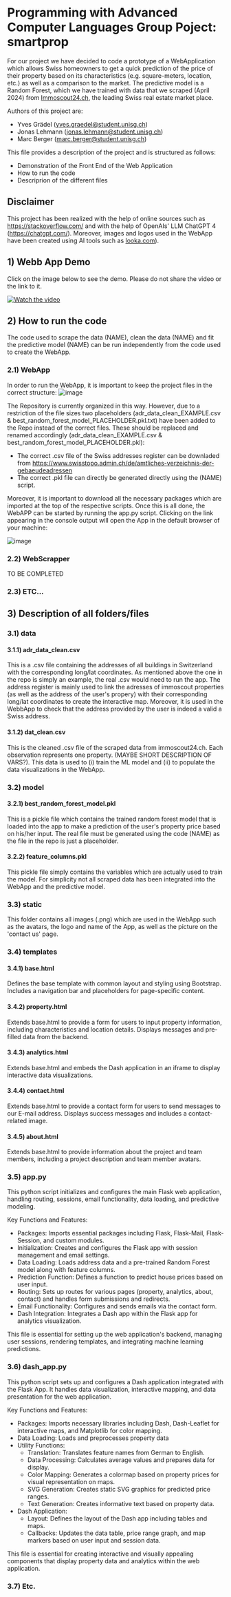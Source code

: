 # Programming with Advanced Computer Languages Group Poject: smartprop
For our project we have decided to code a prototype of a WebApplication which allows Swiss homeowners to get a quick prediction of the price of their property based on its characteristics (e.g. square-meters, location, etc.) as well as a comparison to the market. The predictive model is a Random Forest, which we have trained with data that we scraped (April 2024) from [Immoscout24.ch](https://www.immoscout24.ch/en), the leading Swiss real estate market place.

Authors of this project are: 
- Yves Grädel (yves.graedel@student.unisg.ch)
- Jonas Lehmann (jonas.lehmann@student.unisg.ch)
- Marc Berger (marc.berger@student.unisg.ch)

This file provides a description of the project and is structured as follows: 
- Demonstration of the Front End of the Web Application 
- How to run the code
- Descriprion of the different files

## Disclaimer
This project has been realized with the help of online sources such as https://stackoverflow.com/ and with the help of OpenAIs' LLM ChatGPT 4 (https://chatgpt.com/). Moreover, images and logos used in the WebApp have been created using AI tools such as [looka.com](https://looka.com/)).

## 1) Webb App Demo
Click on the image below to see the demo. Please do not share the video or the link to it.

[![Watch the video](http://img.youtube.com/vi/k0ZD0h8pN6M/0.jpg)](https://youtu.be/k0ZD0h8pN6M)

## 2) How to run the code

The code used to scrape the data (NAME), clean the data (NAME) and fit the predictive model (NAME) can be run independently from the code used to create the WebApp.

### 2.1) WebApp
In order to run the WebApp, it is important to keep the project files in the correct structure: 
![image](https://github.com/graeyv/Advanced-Programming-Project-HSG/assets/161760200/48aaf3a7-c5ed-4e14-a34b-1790df104efe)

The Repository is currently organized in this way. However, due to a restriction of the file sizes two placeholders (adr_data_clean_EXAMPLE.csv & best_random_forest_model_PLACEHOLDER.pkl.txt) have been added to the Repo instead of the correct files. These should be replaced and renamed accordingly (adr_data_clean_EXAMPLE.csv & best_random_forest_model_PLACEHOLDER.pkl):
- The correct .csv file of the Swiss addresses register can be downladed from https://www.swisstopo.admin.ch/de/amtliches-verzeichnis-der-gebaeudeadressen
- The correct .pkl file can directly be generated directly using the (NAME) script.

Moreover, it is important to download all the necessary packages which are imported at the top of the respective scripts. Once this is all done, the WebAPP can be started by running the app.py script. Clicking on the link appearing in the console output will open the App in the default browser of your machine: 

![image](https://github.com/graeyv/Advanced-Programming-Project-HSG/assets/161760200/62a31850-8933-4c95-8cc1-b7985e011839)

### 2.2) WebScrapper
TO BE COMPLETED

### 2.3) ETC...

## 3) Description of all folders/files
### 3.1) data
#### 3.1.1) adr_data_clean.csv
This is a .csv file containing the addresses of all buildings in Switzerland with the corresponding long/lat coordinates. As mentioned above the one in the repo is simply an example, the real .csv would need to run the app. The address register is mainly used to link the adresses of immoscout properties (as well as the address of the user's propery) with their corresponding long/lat coordinates to create the interactive map. Moreover, it is used in the WebbApp to check that the address provided by the user is indeed a valid a Swiss address.
#### 3.1.2) dat_clean.csv
This is the cleaned .csv file of the scraped data from immoscout24.ch. Each observation represents one property. (MAYBE SHORT DESCRIPTION OF VARS?). This data is used to (i) train the ML model and (ii) to populate the data visualizations in the WebApp. 
### 3.2) model
#### 3.2.1) best_random_forest_model.pkl
This is a pickle file which contains the trained random forest model that is loaded into the app to make a prediction of the user's property price based on his/her input. The real file must be generated using the code (NAME) as the file in the repo is just a placeholder. 
#### 3.2.2) feature_columns.pkl 
This pickle file simply contains the variables which are actually used to train the model. For simplicity not all scraped data has been integrated into the WebApp and the predictive model. 
### 3.3) static
This folder contains all images (.png) which are used in the WebApp such as the avatars, the logo and name of the App, as well as the picture on the 'contact us' page.
### 3.4) templates

#### 3.4.1) base.html
Defines the base template with common layout and styling using Bootstrap. Includes a navigation bar and placeholders for page-specific content.

#### 3.4.2) property.html
Extends base.html to provide a form for users to input property information, including characteristics and location details. Displays messages and pre-filled data from the backend.

#### 3.4.3) analytics.html
Extends base.html and embeds the Dash application in an iframe to display interactive data visualizations.

#### 3.4.4) contact.html
Extends base.html to provide a contact form for users to send messages to our E-mail address. Displays success messages and includes a contact-related image.

#### 3.4.5) about.html
Extends base.html to provide information about the project and team members, including a project description and team member avatars.

### 3.5) app.py
This python script initializes and configures the main Flask web application, handling routing, sessions, email functionality, data loading, and predictive modeling.

Key Functions and Features:
- Packages: Imports essential packages including Flask, Flask-Mail, Flask-Session, and custom modules.
- Initialization: Creates and configures the Flask app with session management and email settings.
- Data Loading: Loads address data and a pre-trained Random Forest model along with feature columns.
- Prediction Function: Defines a function to predict house prices based on user input.
- Routing: Sets up routes for various pages (property, analytics, about, contact) and handles form submissions and redirects.
- Email Functionality: Configures and sends emails via the contact form.
- Dash Integration: Integrates a Dash app within the Flask app for analytics visualization.

This file is essential for setting up the web application's backend, managing user sessions, rendering templates, and integrating machine learning predictions.

### 3.6) dash_app.py
This python script sets up and configures a Dash application integrated with the Flask App. It handles data visualization, interactive mapping, and data presentation for the web application.

Key Functions and Features:
- Packages: Imports necessary libraries including Dash, Dash-Leaflet for interactive maps, and Matplotlib for color mapping.
- Data Loading: Loads and preprocesses property data
- Utility Functions:
  - Translation: Translates feature names from German to English.
  - Data Processing: Calculates average values and prepares data for display.
  - Color Mapping: Generates a colormap based on property prices for visual representation on maps.
  - SVG Generation: Creates static SVG graphics for predicted price ranges.
  - Text Generation: Creates informative text based on property data.
- Dash Application:
  - Layout: Defines the layout of the Dash app including tables and maps.
  - Callbacks: Updates the data table, price range graph, and map markers based on user input and session data.

This file is essential for creating interactive and visually appealing components that display property data and analytics within the web application.

### 3.7) Etc.



